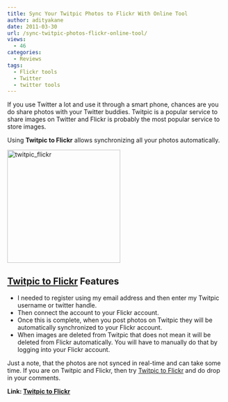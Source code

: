 ```yaml
---
title: Sync Your Twitpic Photos to Flickr With Online Tool
author: adityakane
date: 2011-03-30
url: /sync-twitpic-photos-flickr-online-tool/
views:
  - 46
categories:
  - Reviews
tags:
  - Flickr tools
  - Twitter
  - twitter tools
---
```

If you use Twitter a lot and use it through a smart phone, chances are you do share photos with your Twitter buddies. Twitpic is a popular service to share images on Twitter and Flickr is probably the most popular service to store images.

Using **Twitpic to Flickr** allows synchronizing all your photos automatically.

[<img style="background-image: none; padding-left: 0px; padding-right: 0px; display: inline; padding-top: 0px; border: 0px;" title="twitpic_flickr" src="http://cdn.devilsworkshop.org/files/2011/03/twitpic_flickr_thumb.png" border="0" alt="twitpic_flickr" width="260" height="260" />][1]

## <a href="http://twitpictoflickr.com/" onclick="_gaq.push(['_trackEvent', 'outbound-article', 'http://twitpictoflickr.com/', 'Twitpic to Flickr']);" target="_blank">Twitpic to Flickr</a> Features

  * I needed to register using my email address and then enter my Twitpic username or twitter handle.
  * Then connect the account to your Flickr account.
  * Once this is complete, when you post photos on Twitpic they will be automatically synchronized to your Flickr account.
  * When images are deleted from Twitpic that does not mean it will be deleted from Flickr automatically. You will have to manually do that by logging into your Flickr account.

Just a note, that the photos are not synced in real-time and can take some time. If you are on Twitpic and Flickr, then try <a href="http://twitpictoflickr.com/" onclick="_gaq.push(['_trackEvent', 'outbound-article', 'http://twitpictoflickr.com/', 'Twitpic to Flickr']);" target="_blank">Twitpic to Flickr</a> and do drop in your comments.

**Link: <a href="http://twitpictoflickr.com/" onclick="_gaq.push(['_trackEvent', 'outbound-article', 'http://twitpictoflickr.com/', 'Twitpic to Flickr']);" target="_blank">Twitpic to Flickr</a>**

 [1]: http://cdn.devilsworkshop.org/files/2011/03/twitpic_flickr.png
